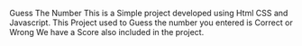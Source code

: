 Guess The Number 
This is a Simple project developed using Html CSS and Javascript. 
This Project used to Guess the number you entered is Correct or Wrong 
We have a Score also included in the project.

